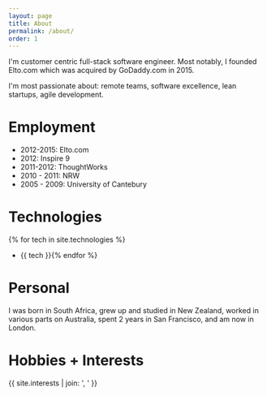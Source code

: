 ```yaml
---
layout: page
title: About
permalink: /about/
order: 1
---
```


I'm customer centric full-stack software engineer. Most notably, I founded Elto.com which was acquired by GoDaddy.com in 2015.

I'm most passionate about: remote teams, software excellence, lean startups, agile development.


# Employment

* 2012-2015: Elto.com
* 2012: Inspire 9
* 2011-2012: ThoughtWorks
* 2010 - 2011: NRW
* 2005 - 2009: University of Cantebury


# Technologies

{% for tech in site.technologies %}
  * {{ tech }}{% endfor %}

# Personal

I was born in South Africa,
grew up and studied in New Zealand, worked in various parts on Australia,
spent 2 years in San Francisco, and am now in London.

# Hobbies + Interests

{{ site.interests | join: ', ' }}